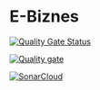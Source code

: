 # E-Biznes

[![Quality Gate Status](https://sonarcloud.io/api/project_badges/measure?project=KacperTurkowski_E-Biznes&metric=alert_status)](https://sonarcloud.io/summary/new_code?id=KacperTurkowski_E-Biznes)

[![Quality gate](https://sonarcloud.io/api/project_badges/quality_gate?project=KacperTurkowski_E-Biznes)](https://sonarcloud.io/summary/new_code?id=KacperTurkowski_E-Biznes)

[![SonarCloud](https://sonarcloud.io/images/project_badges/sonarcloud-white.svg)](https://sonarcloud.io/summary/new_code?id=KacperTurkowski_E-Biznes)
